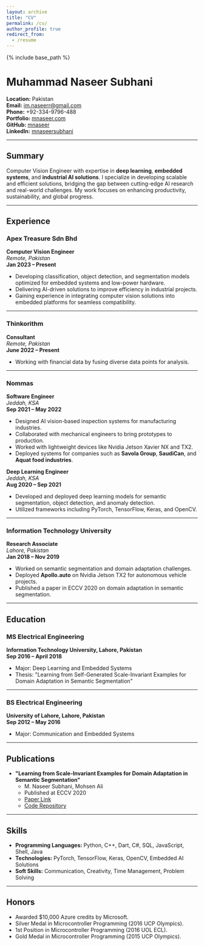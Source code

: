 ```yaml
---
layout: archive
title: "CV"
permalink: /cv/
author_profile: true
redirect_from:
  - /resume
---
```


{% include base_path %}
# Muhammad Naseer Subhani

**Location:** Pakistan  
**Email:** [im.naseerr@gmail.com](mailto:im.naseerr@gmail.com)  
**Phone:** +92-334-9796-488  
**Portfolio:** [mnaseer.com](http://mnaseer.com)  
**GitHub:** [mnaseer](https://github.com/MNaseerSubhani)  
**LinkedIn:** [mnaseersubhani](https://www.linkedin.com/in/mnaseersubhani/)  

---

## Summary

Computer Vision Engineer with expertise in **deep learning**, **embedded systems**, and **industrial AI solutions**. I specialize in developing scalable and efficient solutions, bridging the gap between cutting-edge AI research and real-world challenges. My work focuses on enhancing productivity, sustainability, and global progress.

---

## Experience

### Apex Treasure Sdn Bhd  
**Computer Vision Engineer**  
*Remote, Pakistan*  
**Jan 2023 – Present**  
- Developing classification, object detection, and segmentation models optimized for embedded systems and low-power hardware.  
- Delivering AI-driven solutions to improve efficiency in industrial projects.  
- Gaining experience in integrating computer vision solutions into embedded platforms for seamless compatibility.  

---

### Thinkorithm  
**Consultant**  
*Remote, Pakistan*  
**June 2022 – Present**  
- Working with financial data by fusing diverse data points for analysis.

---

### Nommas  
**Software Engineer**  
*Jeddah, KSA*  
**Sep 2021 – May 2022**  
- Designed AI vision-based inspection systems for manufacturing industries.  
- Collaborated with mechanical engineers to bring prototypes to production.  
- Worked with lightweight devices like Nvidia Jetson Xavier NX and TX2.  
- Deployed systems for companies such as **Savola Group**, **SaudiCan**, and **Aquat food industries**.  

**Deep Learning Engineer**  
*Jeddah, KSA*  
**Aug 2020 – Sep 2021**  
- Developed and deployed deep learning models for semantic segmentation, object detection, and anomaly detection.  
- Utilized frameworks including PyTorch, TensorFlow, Keras, and OpenCV.  

---

### Information Technology University  
**Research Associate**  
*Lahore, Pakistan*  
**Jan 2018 – Nov 2019**  
- Worked on semantic segmentation and domain adaptation challenges.  
- Deployed **Apollo.auto** on Nvidia Jetson TX2 for autonomous vehicle projects.  
- Published a paper in ECCV 2020 on domain adaptation in semantic segmentation.

---

## Education

### MS Electrical Engineering  
**Information Technology University, Lahore, Pakistan**  
**Sep 2016 – April 2018**  
- Major: Deep Learning and Embedded Systems  
- Thesis: "Learning from Self-Generated Scale-Invariant Examples for Domain Adaptation in Semantic Segmentation"  

---

### BS Electrical Engineering  
**University of Lahore, Lahore, Pakistan**  
**Sep 2012 – May 2016**  
- Major: Communication and Embedded Systems  

---

## Publications

- **"Learning from Scale-Invariant Examples for Domain Adaptation in Semantic Segmentation"**  
  - M. Naseer Subhani, Mohsen Ali  
  - Published at ECCV 2020  
  - [Paper Link](https://arxiv.org/pdf/2007.14449)  
  - [Code Repository](https://github.com/MNaseerSubhani/LSE)  

---

## Skills

- **Programming Languages:** Python, C++, Dart, C#, SQL, JavaScript, Shell, Java  
- **Technologies:** PyTorch, TensorFlow, Keras, OpenCV, Embedded AI Solutions  
- **Soft Skills:** Communication, Creativity, Time Management, Problem Solving  

---

## Honors

- Awarded $10,000 Azure credits by Microsoft.  
- Silver Medal in Microcontroller Programming (2016 UCP Olympics).  
- 1st Position in Microcontroller Programming (2016 UOL ECL).  
- Gold Medal in Microcontroller Programming (2015 UCP Olympics).  
